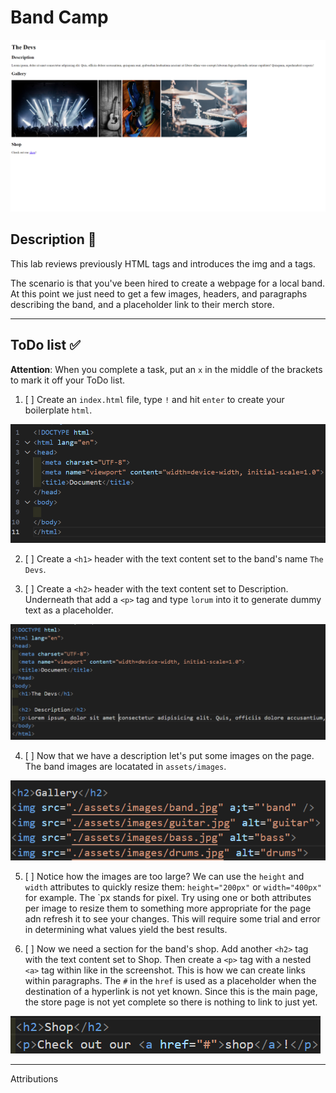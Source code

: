 # Band Camp

![complete](./assets/code_examples/complete.png?raw=true)

## Description 📄
This lab reviews previously HTML tags and introduces the img and a tags.

The scenario is that you've been hired to create a webpage for a local band. At this point we just need to get a few images, headers, and paragraphs describing the band, and a placeholder link to their merch store.

---

## ToDo list ✅
**Attention**: When you complete a task, put an `x` in the middle of the brackets to mark it off your ToDo list.

1. [ ] Create an `index.html` file, type `!` and hit `enter` to create your boilerplate `html`.

![boilerplate](./assets/code_examples/boilerplate.png?raw=true)

2. [ ] Create a `<h1>` header with the text content set to the band's name `The Devs`.

3. [ ] Create a `<h2>` header with the text content set to Description. Underneath that add a `<p>` tag and type `lorum` into it to generate dummy text as a placeholder.

![example_2](./assets/code_examples/example_2.png?raw=true)

4. [ ] Now that we have a description let's put some images on the page. The band images are locatated in `assets/images`.

![example_3](./assets/code_examples/example_3.png?raw=true)

5. [ ] Notice how the images are too large? We can use the `height` and `width` attributes to quickly resize them: `height="200px"` or `width="400px"` for example. The `px stands for pixel. Try using one or both attributes per image to resize them to something more appropriate for the page adn refresh it to see your changes. This will require some trial and error in determining what values yield the best results.

6. [ ] Now we need a section for the band's shop. Add another `<h2>` tag with the text content set to Shop. Then create a `<p>` tag with a nested `<a>` tag within like in the screenshot. This is how we can create links within paragraphs. The `#` in the `href` is used as a placeholder when the destination of a hyperlink is not yet known. Since this is the main page, the store page is not yet complete so there is nothing to link to just yet.

![example_4](./assets/code_examples/example_4.png?raw=true)

---

Attributions

